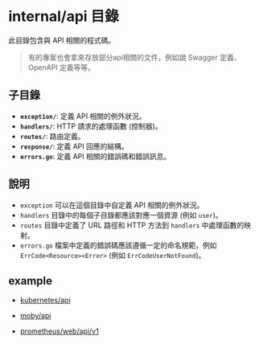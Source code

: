 # internal/api 目錄

此目錄包含與 API 相關的程式碼。

> 有的專案也會拿來存放部分api相關的文件，例如說 Swagger 定義、OpenAPI 定義等等。

## 子目錄

- **`exception/`**: 定義 API 相關的例外狀況。
- **`handlers/`**: HTTP 請求的處理函數 (控制器)。
- **`routes/`**: 路由定義。
- **`response/`**: 定義 API 回應的結構。
- **`errors.go`**: 定義 API 相關的錯誤碼和錯誤訊息。

## 說明

- `exception` 可以在這個目錄中自定義 API 相關的例外狀況。
- `handlers` 目錄中的每個子目錄都應該對應一個資源 (例如 `user`)。
- `routes` 目錄中定義了 URL 路徑和 HTTP 方法到 `handlers` 中處理函數的映射。
- `errors.go` 檔案中定義的錯誤碼應該遵循一定的命名規範，例如 `ErrCode<Resource><Error>` (例如 `ErrCodeUserNotFound`)。

## example

- [kubernetes/api](https://github.com/kubernetes/kubernetes/tree/master/api/api-rules)

- [moby/api](https://github.com/moby/moby/tree/master/api)

- [prometheus/web/api/v1](https://github.com/prometheus/prometheus/tree/main/web/api/v1)
